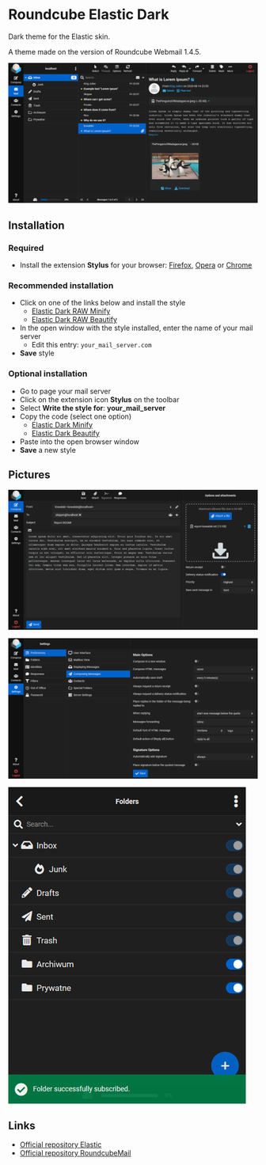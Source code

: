 # Roundcube Elastic Dark

Dark theme for the Elastic skin.

A theme made on the version of Roundcube Webmail 1.4.5.

<a href="https://raw.githubusercontent.com/Skorpion/roundcube-elastic-dark/master/assets/mail-4.png"><img src="assets/mail-4.png" width="600" alt=""></a>

## Installation

### Required

* Install the extension **Stylus** for your browser: [Firefox](https://addons.mozilla.org/en/firefox/addon/styl-us/), [Opera](https://addons.opera.com/en/extensions/details/stylus/) or [Chrome](https://chrome.google.com/webstore/detail/stylus-beta/apmmpaebfobifelkijhaljbmpcgbjbdo)

### Recommended installation

* Click on one of the links below and install the style
  * [Elastic Dark RAW Minify](https://raw.githubusercontent.com/Skorpion/roundcube-elastic-dark/master/styles/main.user.css)
  * [Elastic Dark RAW Beautify](https://raw.githubusercontent.com/Skorpion/roundcube-elastic-dark/master/styles/main_doc.user.css)
* In the open window with the style installed, enter the name of your mail server
  * Edit this entry: `your_mail_server.com`
* **Save** style

### Optional installation

* Go to page your mail server
* Click on the extension icon **Stylus** on the toolbar
* Select **Write the style for**: **your_mail_server**
* Copy the code (select one option)
  * [Elastic Dark Minify](https://github.com/Skorpion/roundcube-elastic-dark/blob/master/styles/main.user.css)
  * [Elastic Dark Beautify](https://github.com/Skorpion/roundcube-elastic-dark/blob/master/styles/main_doc.user.css)
* Paste into the open browser window
* **Save** a new style

## Pictures

<a href="https://raw.githubusercontent.com/Skorpion/roundcube-elastic-dark/master/assets/mail-5.png"><img src="assets/mail-5.png" width="600" alt=""></a>

<a href="https://raw.githubusercontent.com/Skorpion/roundcube-elastic-dark/master/assets/mail-6.png"><img src="assets/mail-6.png" width="600" alt=""></a>

<a href="https://raw.githubusercontent.com/Skorpion/roundcube-elastic-dark/master/assets/mail-3.png"><img src="assets/mail-3.png" width="480" alt=""></a>

## Links

* [Official repository Elastic](https://github.com/roundcube/elastic)
* [Official repository RoundcubeMail](https://github.com/roundcube/roundcubemail)
